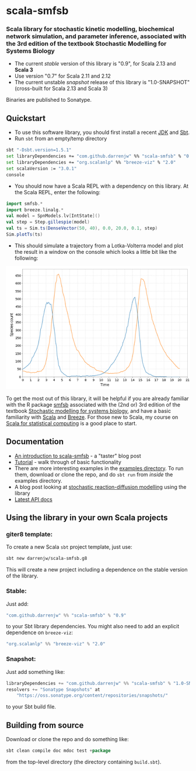 # scala-smfsb

### Scala library for stochastic kinetic modelling, biochemical network simulation, and parameter inference, associated with the 3rd edition of the textbook Stochastic Modelling for Systems Biology

* The current *stable* version of this library is "0.9", for Scala 2.13 and **Scala 3**
* Use version "0.7" for Scala 2.11 and 2.12
* The current unstable *snapshot* release of this library is "1.0-SNAPSHOT" (cross-built for Scala 2.13 and Scala 3)

Binaries are published to Sonatype.

## Quickstart

* To use this software library, you should first install a recent [JDK](http://www.oracle.com/technetwork/java/javase/downloads) and [Sbt](http://www.scala-sbt.org/).
* Run `sbt` from an empty/temp directory
```bash
sbt "-Dsbt.version=1.5.1"
set libraryDependencies += "com.github.darrenjw" %% "scala-smfsb" % "0.9"
set libraryDependencies += "org.scalanlp" %% "breeze-viz" % "2.0"
set scalaVersion := "3.0.1"
console
```
* You should now have a Scala REPL with a dependency on this library. At the Scala REPL, enter the following:
```scala
import smfsb.*
import breeze.linalg.*
val model = SpnModels.lv[IntState]()
val step = Step.gillespie(model)
val ts = Sim.ts(DenseVector(50, 40), 0.0, 20.0, 0.1, step)
Sim.plotTs(ts)
```
* This should simulate a trajectory from a Lotka-Volterra model and plot the result in a window on the console which looks a little bit like the following:

![Lotka-Volterra trajectory](LV-trajectory.png)

To get the most out of this library, it will be helpful if you are already familiar with the R package [smfsb](https://cran.r-project.org/package=smfsb) associated with the (2nd or) 3rd edition of the textbook [Stochastic modelling for systems biology](https://github.com/darrenjw/smfsb/), and have a basic familiarity with [Scala](https://www.scala-lang.org/) and [Breeze](https://github.com/scalanlp/breeze). For those new to Scala, my course on [Scala for statistical computing](https://github.com/darrenjw/scala-course/blob/master/SelfStudyGuide.md) is a good place to start.

## Documentation

* [An introduction to scala-smfsb](https://darrenjw.wordpress.com/2019/01/04/the-scala-smfsb-library/) - a "taster" blog post
* [Tutorial](docs/Tutorial.md) - walk through of basic functionality
* There are more interesting examples in the [examples directory](examples/). To run them, download or clone the repo, and do `sbt run` from *inside* the examples directory.
* A blog post looking at [stochastic reaction-diffusion modelling](https://darrenjw.wordpress.com/2019/01/22/stochastic-reaction-diffusion-modelling/) using the library
* [Latest API docs](https://darrenjw.github.io/scala-smfsb/api/smfsb.html)

## Using the library in your own Scala projects

### giter8 template:

To create a new Scala `sbt` project template, just use:
```bash
sbt new darrenjw/scala-smfsb.g8
```
This will create a new project including a dependence on the stable version of the library.

### Stable:

Just add:
```scala
"com.github.darrenjw" %% "scala-smfsb" % "0.9"
```
to your Sbt library dependencies. You might also need to add an explicit dependence on `breeze-viz`:
```scala
"org.scalanlp" %% "breeze-viz" % "2.0"
```

### Snapshot:

Just add something like:
```scala
libraryDependencies += "com.github.darrenjw" %% "scala-smfsb" % "1.0-SNAPSHOT"
resolvers += "Sonatype Snapshots" at
    "https://oss.sonatype.org/content/repositories/snapshots/"
```
to your Sbt build file.

## Building from source

Download or clone the repo and do something like:
```scala
sbt clean compile doc mdoc test +package
```
from the top-level directory (the directory containing `build.sbt`).

